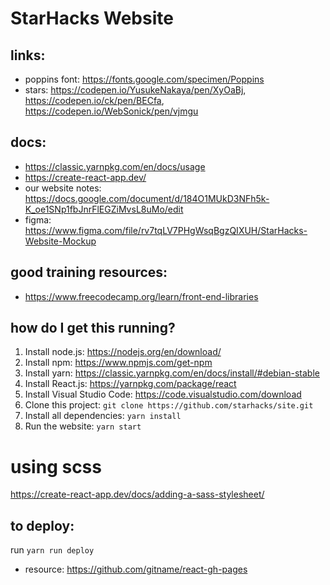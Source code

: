 # StarHacks Website

## links:
- poppins font: https://fonts.google.com/specimen/Poppins
- stars: https://codepen.io/YusukeNakaya/pen/XyOaBj, https://codepen.io/ck/pen/BECfa, https://codepen.io/WebSonick/pen/vjmgu

## docs:
- https://classic.yarnpkg.com/en/docs/usage
- https://create-react-app.dev/
- our website notes: https://docs.google.com/document/d/184O1MUkD3NFh5k-K_oe1SNp1fbJnrFlEGZiMvsL8uMo/edit
- figma: https://www.figma.com/file/rv7tqLV7PHgWsqBgzQIXUH/StarHacks-Website-Mockup

## good training resources:
- https://www.freecodecamp.org/learn/front-end-libraries

## how do I get this running?
1. Install node.js: https://nodejs.org/en/download/
2. Install npm: https://www.npmjs.com/get-npm
3. Install yarn: https://classic.yarnpkg.com/en/docs/install/#debian-stable
4. Install React.js: https://yarnpkg.com/package/react
5. Install Visual Studio Code: https://code.visualstudio.com/download
6. Clone this project: `git clone https://github.com/starhacks/site.git`
7. Install all dependencies: `yarn install`
8. Run the website: `yarn start`

# using scss
https://create-react-app.dev/docs/adding-a-sass-stylesheet/

## to deploy:
run `yarn run deploy`

- resource: https://github.com/gitname/react-gh-pages
